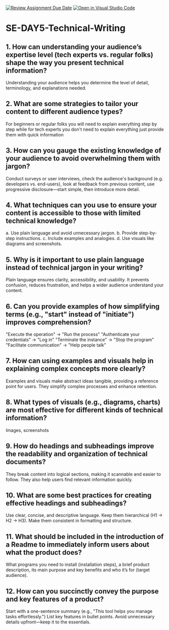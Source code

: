 [![Review Assignment Due Date](https://classroom.github.com/assets/deadline-readme-button-22041afd0340ce965d47ae6ef1cefeee28c7c493a6346c4f15d667ab976d596c.svg)](https://classroom.github.com/a/zsAR-pyY)
[![Open in Visual Studio Code](https://classroom.github.com/assets/open-in-vscode-2e0aaae1b6195c2367325f4f02e2d04e9abb55f0b24a779b69b11b9e10269abc.svg)](https://classroom.github.com/online_ide?assignment_repo_id=18458851&assignment_repo_type=AssignmentRepo)

# SE-DAY5-Technical-Writing

## 1. How can understanding your audience’s expertise level (tech experts vs. regular folks) shape the way you present technical information?

Understanding your audience helps you determine the level of detail, terminology, and explanations needed.

## 2. What are some strategies to tailor your content to different audience types?

For beginners or regular folks you will need to explain everything step by step while for tech experts you don't need to explain everything just provide them with quick information

## 3. How can you gauge the existing knowledge of your audience to avoid overwhelming them with jargon?

Conduct surveys or user interviews, check the audience's background (e.g. developers vs. end-users), look at feedback from previous content, use progressive disclosure—start simple, then introduce more detail.

## 4. What techniques can you use to ensure your content is accessible to those with limited technical knowledge?

a. Use plain language and avoid unnecessary jargon.
b. Provide step-by-step instructions.
c. Include examples and analogies.
d. Use visuals like diagrams and screenshots.

## 5. Why is it important to use plain language instead of technical jargon in your writing?

Plain language ensures clarity, accessibility, and usability. It prevents confusion, reduces frustration, and helps a wider audience understand your content.

## 6. Can you provide examples of how simplifying terms (e.g., "start" instead of "initiate") improves comprehension?

"Execute the operation" → "Run the process"
"Authenticate your credentials" → "Log in"
"Terminate the instance" → "Stop the program"
"Facilitate communication" → "Help people talk"

## 7. How can using examples and visuals help in explaining complex concepts more clearly?

Examples and visuals make abstract ideas tangible, providing a reference point for users. They simplify complex processes and enhance retention.

## 8. What types of visuals (e.g., diagrams, charts) are most effective for different kinds of technical information?

Images, screenshots

## 9. How do headings and subheadings improve the readability and organization of technical documents?

They break content into logical sections, making it scannable and easier to follow. They also help users find relevant information quickly.

## 10. What are some best practices for creating effective headings and subheadings?

Use clear, concise, and descriptive language.
Keep them hierarchical (H1 → H2 → H3).
Make them consistent in formatting and structure.

## 11. What should be included in the introduction of a Readme to immediately inform users about what the product does?

What programs you need to install (installation steps), a brief product description, its main purpose and key benefits and who it’s for (target audience).

## 12. How can you succinctly convey the purpose and key features of a product?

Start with a one-sentence summary (e.g., "This tool helps you manage tasks effortlessly.")
List key features in bullet points.
Avoid unnecessary details upfront—keep it to the essentials.
